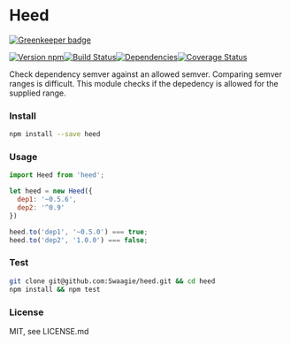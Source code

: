 # Heed

[![Greenkeeper badge](https://badges.greenkeeper.io/Swaagie/heed.svg)](https://greenkeeper.io/)

[![Version npm][version]](http://browsenpm.org/package/heed)[![Build Status][build]](https://travis-ci.org/Swaagie/heed)[![Dependencies][david]](https://david-dm.org/Swaagie/heed)[![Coverage Status][cover]](https://coveralls.io/r/Swaagie/heed?branch=master)

[version]: http://img.shields.io/npm/v/heed.svg?style=flat-square
[build]: http://img.shields.io/travis/Swaagie/heed/master.svg?style=flat-square
[david]: https://img.shields.io/david/Swaagie/heed.svg?style=flat-square
[cover]: http://img.shields.io/coveralls/Swaagie/heed/master.svg?style=flat-square

Check dependency semver against an allowed semver. Comparing semver ranges
is difficult. This module checks if the depedency is allowed for the
supplied range.

### Install

```bash
npm install --save heed
```

### Usage

```js
import Heed from 'heed';

let heed = new Heed({
  dep1: '~0.5.6',
  dep2: '^0.9'
})

heed.to('dep1', '~0.5.0') === true;
heed.to('dep2', '1.0.0') === false;
```

### Test

```bash
git clone git@github.com:Swaagie/heed.git && cd heed
npm install && npm test
```

### License

MIT, see LICENSE.md
